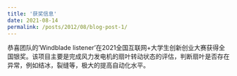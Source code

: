 ```yaml
---
title: '获奖信息'
date: 2021-08-14
permalink: /posts/2012/08/blog-post-1/
---
```


恭喜团队的’Windblade listener’在2021全国互联网+大学生创新创业大赛获得全国银奖。该项目主要是完成风力发电机的扇叶转动状态的评估，判断扇叶是否存在异常，例如结冰，裂缝等，极大的提高自动化水平。
